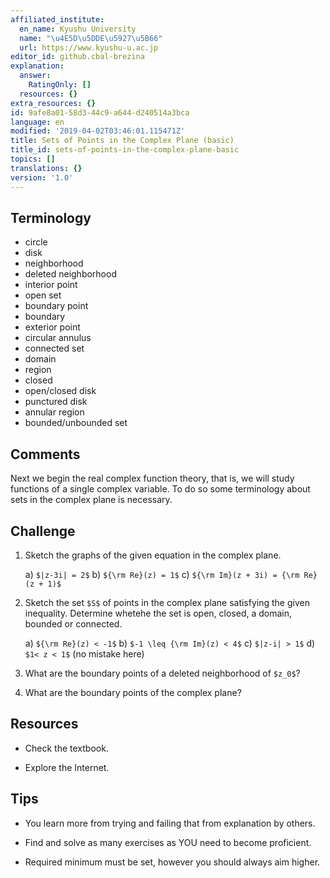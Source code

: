 ```yaml
---
affiliated_institute:
  en_name: Kyushu University
  name: "\u4E5D\u5DDE\u5927\u5B66"
  url: https://www.kyushu-u.ac.jp
editor_id: github.cbal-brezina
explanation:
  answer:
    RatingOnly: []
  resources: {}
extra_resources: {}
id: 9afe8a01-58d3-44c9-a644-d240514a3bca
language: en
modified: '2019-04-02T03:46:01.115471Z'
title: Sets of Points in the Complex Plane (basic)
title_id: sets-of-points-in-the-complex-plane-basic
topics: []
translations: {}
version: '1.0'
---
```


## Terminology 
- circle
- disk
- neighborhood
- deleted neighborhood
- interior point
- open set
- boundary point
- boundary
- exterior point
- circular annulus
- connected set
- domain
- region
- closed
- open/closed disk
- punctured disk
- annular region
- bounded/unbounded set

## Comments

Next we begin the real complex function theory, that is, we will study functions of a single complex variable. To do so
some terminology about sets in the complex plane is necessary.

## Challenge



1. Sketch the graphs of the given equation in the complex plane.

   a) `$|z-3i| = 2$`
   b) `${\rm Re}(z) = 1$`
   c) `${\rm Im}(z + 3i) = {\rm Re}(z + 1)$`

2. Sketch the set `$S$` of points in the complex plane satisfying the given inequality. Determine whetehe the set is open, closed, a domain, bounded or connected.

   a) `${\rm Re}(z) < -1$`
   b) `$-1 \leq {\rm Im}(z) < 4$`
   c) `$|z-i| > 1$`
   d) `$1< z < 1$` (no mistake here)

3. What are the boundary points of a deleted neighborhood of `$z_0$`?
4. What are the boundary points of the complex plane?




## Resources

- Check the textbook.

- Explore the Internet.


## Tips

- You learn more from trying and failing that from explanation by others.

- Find and solve as many exercises as YOU need to become proficient.

- Required minimum must be set, however you should always aim higher.

